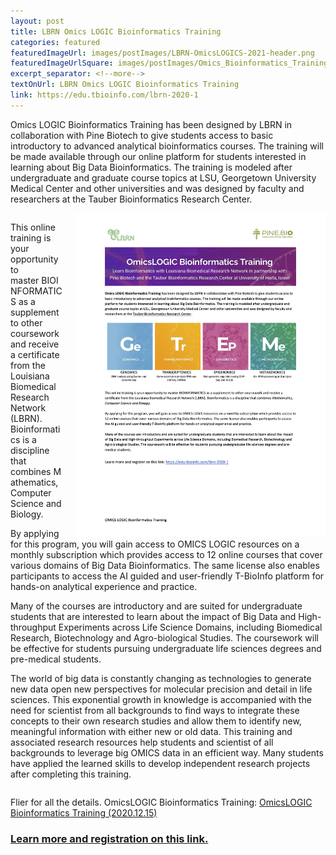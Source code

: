 ```yaml
--- 
layout: post
title: LBRN Omics LOGIC Bioinformatics Training
categories: featured
featuredImageUrl: images/postImages/LBRN-OmicsLOGICS-2021-header.png
featuredImageUrlSquare: images/postImages/Omics_Bioinformatics_Training.png
excerpt_separator: <!--more-->
textOnUrl: LBRN Omics LOGIC Bioinformatics Training
link: https://edu.tbioinfo.com/lbrn-2020-1
--- 
```


Omics LOGIC Bioinformatics Training has been designed by LBRN in collaboration with Pine Biotech to give students access to basic introductory to advanced analytical bioinformatics courses. The training will be made available through our online platform for students interested in learning about Big Data Bioinformatics. The training is modeled after undergraduate and graduate course topics at LSU, Georgetown University Medical Center and other universities and was designed by faculty and researchers at the Tauber Bioinformatics Research Center.<!--more-->

<section style="overflow: hidden;">
<a href="LBRN-OmicsLOGICS-2021.2020.12.15.pdf" alt="" target="_blank"><img src="images/postImages/LBRN-OmicsLOGICS-2021.2020.12.15.p1.png" alt="OmicsLOGIC Bioinformatics Training (2020.12.15) Page 1" style="float:right;width:400px;border:0;padding-left:20px;"></a>

<p>This online training is your opportunity to master BIOINFORMATICS as a supplement to other coursework and receive a certificate from the Louisiana Biomedical Research Network (LBRN). Bioinformatics is a discipline that combines Mathematics, Computer Science and Biology.</p>
<p>By applying for this program, you will gain access to OMICS LOGIC resources on a monthly subscription which provides access to 12 online courses that cover various domains of Big Data Bioinformatics. The same license also enables participants to access the AI guided and user-friendly T-BioInfo platform for hands-on analytical experience and practice.</p>
<p>Many of the courses are introductory and are suited for undergraduate students that are interested to learn about the impact of Big Data and High-throughput Experiments across Life Science Domains, including Biomedical Research, Biotechnology and Agro-biological Studies. The coursework will be effective for students pursuing undergraduate life sciences degrees and pre-medical students.</p>
<p>The world of big data is constantly changing as technologies to generate new data open new perspectives for molecular precision and detail in life sciences. This exponential growth in knowledge is accompanied with the need for scientist from all backgrounds to find ways to integrate these concepts to their own research studies and allow them to identify new, meaningful information with either new or old data. This training and associated research resources help students and scientist of all backgrounds to leverage big OMICS data in an efficient way. Many students have applied the learned skills to develop independent research projects after completing this training.</p>
</section>

Flier for all the details. OmicsLOGIC Bioinformatics Training:
<a href="downloads/LBRN-OmicsLOGICS-2021.2020.12.15.pdf" alt="" target="_blank">OmicsLOGIC Bioinformatics Training (2020.12.15)</a>

### [Learn more and registration on this link.](https://edu.tbioinfo.com/lbrn-2020-1)